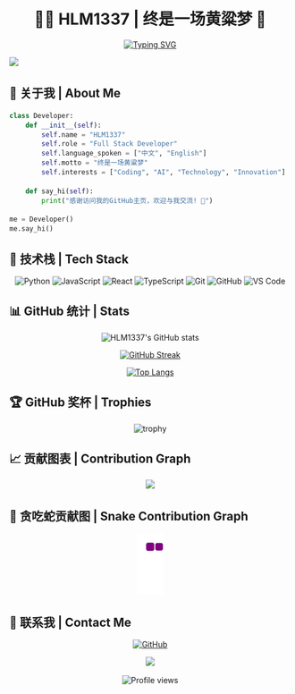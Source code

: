 # <div align="center">👨‍💻 HLM1337 | 终是一场黄粱梦 🌌</div>

<div align="center">
  
[![Typing SVG](https://readme-typing-svg.demolab.com?font=Fira+Code&pause=1000&color=2F90F7&center=true&vCenter=true&width=435&lines=Welcome+to+HLM1337's+Profile;Full+Stack+Developer;Always+learning+new+things)](https://git.io/typing-svg)

</div>

<img src="https://user-images.githubusercontent.com/73097560/115834477-dbab4500-a447-11eb-908a-139a6edaec5c.gif">

## 🤖 关于我 | About Me

```python
class Developer:
    def __init__(self):
        self.name = "HLM1337"
        self.role = "Full Stack Developer"
        self.language_spoken = ["中文", "English"]
        self.motto = "终是一场黄粱梦"
        self.interests = ["Coding", "AI", "Technology", "Innovation"]
        
    def say_hi(self):
        print("感谢访问我的GitHub主页，欢迎与我交流! 🚀")

me = Developer()
me.say_hi()
```

## 🔧 技术栈 | Tech Stack
<div align="center">
  
![Python](https://img.shields.io/badge/-Python-black?style=flat-square&logo=Python)
![JavaScript](https://img.shields.io/badge/-JavaScript-black?style=flat-square&logo=javascript)
![React](https://img.shields.io/badge/-React-black?style=flat-square&logo=react)
![TypeScript](https://img.shields.io/badge/-TypeScript-black?style=flat-square&logo=typescript)
![Git](https://img.shields.io/badge/-Git-black?style=flat-square&logo=git)
![GitHub](https://img.shields.io/badge/-GitHub-181717?style=flat-square&logo=github)
![VS Code](https://img.shields.io/badge/-VS%20Code-007ACC?style=flat-square&logo=visual-studio-code)

</div>

## 📊 GitHub 统计 | Stats
<div align="center">
  
![HLM1337's GitHub stats](https://github-readme-stats.vercel.app/api?username=HLM1337&show_icons=true&theme=radical)

[![GitHub Streak](https://github-readme-streak-stats.herokuapp.com/?user=HLM1337&theme=radical)](https://git.io/streak-stats)

[![Top Langs](https://github-readme-stats.vercel.app/api/top-langs/?username=HLM1337&layout=compact&theme=radical)](https://github.com/anuraghazra/github-readme-stats)

</div>

## 🏆 GitHub 奖杯 | Trophies
<div align="center">
  
![trophy](https://github-profile-trophy.vercel.app/?username=HLM1337&theme=radical&no-frame=false&no-bg=true&margin-w=4)

</div>

## 📈 贡献图表 | Contribution Graph
<div align="center">
  
![](https://github-readme-activity-graph.vercel.app/graph?username=HLM1337&theme=react-dark)

</div>

## 🐍 贪吃蛇贡献图 | Snake Contribution Graph
<div align="center">
  
![snake gif](https://github.com/HLM1337/HLM1337/blob/output/github-contribution-grid-snake.gif)

</div>

## 🤝 联系我 | Contact Me
<div align="center">
  
[![GitHub](https://img.shields.io/badge/-GitHub-181717?style=for-the-badge&logo=github&logoColor=white)](https://github.com/HLM1337)

<img src="https://user-images.githubusercontent.com/73097560/115834477-dbab4500-a447-11eb-908a-139a6edaec5c.gif">

![Profile views](https://komarev.com/ghpvc/?username=HLM1337&color=brightgreen)

</div> 